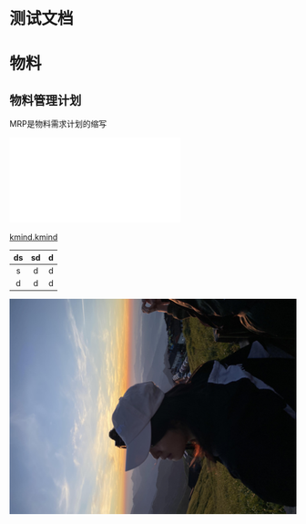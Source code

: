 # 测试文档

# 物料

## 物料管理计划

MRP是物料需求计划的缩写

<iframe src="/widgets/Kmind/" data-src="/widgets/Kmind/" data-subtype="widget" border="0" frameborder="no" framespacing="0" allowfullscreen="true"></iframe>

[kmind.kmind](assets/kmind-20250405171835-jigxt81.kmind)

|ds|sd|d|
| :--: | :--: | :-: |
|s|d|d|
|d|d|d|

![2022_07_10_05_37_0431DC36-3E79-4720-9239-EAE3AA3E4316 2](assets/2022_07_10_05_37_0431DC36-3E79-4720-9239-EAE3AA3E4316%202-20250405172005-9s4srkw.jpg)

